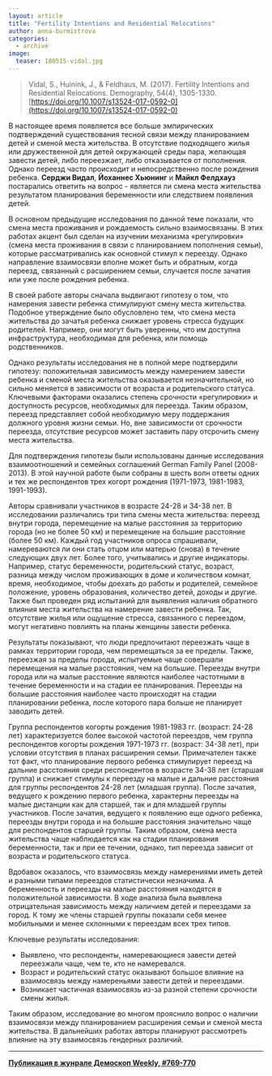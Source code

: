 ```yaml
---
layout: article
title: "Fertility Intentions and Residential Relocations"
author: anna-burmistrova
categories: 
  - archive
image:
  teaser: 180515-vidal.jpg
---
```


> Vidal, S., Huinink, J., & Feldhaus, M. (2017). Fertility Intentions and Residential Relocations. Demography, 54(4), 1305-1330. [https://doi.org/10.1007/s13524-017-0592-0](https://doi.org/10.1007/s13524-017-0592-0)

В настоящее время появляется все больше эмпирических подтверждений существования тесной связи между планированием детей и сменой места жительства. В отсутствие подходящего жилья или дружественной для детей окружающей среды пара, желающая завести детей, либо переезжает, либо отказывается от пополнения. Однако переезд часто происходит и непосредственно после рождения ребенка. **Серджи Видал**, **Йоханнес Хьюнинг** и **Майкл Фелдхауз** постарались ответить на вопрос - является ли смена места жительства результатом планирования беременности или следствием появления детей.

В основном предыдущие исследования по данной теме показали, что смена места проживания и рождаемость сильно взаимосвязаны. В этих работах акцент был сделан на изучении механизма «регулировки» (смена места проживания в связи с планированием пополнения семьи), которые рассматривались как основной стимул к переезду. Однако направление взаимосвязи вполне может быть и обратным, когда переезд, связанный с расширением семьи, случается после зачатия или уже после рождения ребенка.

В своей работе авторы сначала выдвигают гипотезу о том, что намерения завести ребенка стимулируют смену места жительства. Подобное утверждение было обусловлено тем, что смена места жительства до зачатья ребенка снижает уровень стресса будущих родителей. Например, они могут быть уверенны, что им доступна инфраструктура, необходимая для ребенка, или помощь родственников.

Однако результаты исследования не в полной мере подтвердили гипотезу: положительная зависимость между намерением завести ребенка и сменой места жительства оказывается незначительной, но сильно меняется в зависимости от возраста и родительского статуса. Ключевыми факторами оказались степень срочности «регулировки» и доступность ресурсов, необходимых для переезда. Таким образом, переезд представляет собой необходимую меру поддержания должного уровня жизни семьи. Но, вне зависимости от срочности переезда, отсутствие ресурсов может заставить пару отсрочить смену места жительства.

Для подтверждения гипотезы были использованы данные исследования взаимоотношений и семейных соглашений German Family Panel (2008-2013). В этой научной работе были собраны в шесть волн ответы одних и тех же респондентов трех когорт рождения (1971-1973, 1981-1983, 1991-1993).

Авторы сравнивали участников в возрасте 24-28 и 34-38 лет. В исследовании различались три типа смены места жительства: переезд внутри города, перемещение на малые расстояния за территорию города (но не более 50 км) и перемещение на большие расстояние (более 50 км). Каждый год участников опроса спрашивали, намереваются ли они стать отцом или матерью (снова) в течение следующих двух лет. Более того, учитывались и другие индикаторы. Например, статус беременности, родительский статус, возраст, разница между числом проживающих в доме и количеством комнат, время, необходимое, чтобы доехать до работы и родителей, семейное положение, уровень образования, количество детей, доходы и другие. Также был проведен ряд испытаний для выявления наличия обратного влияния места жительства на намерение завести ребенка. Так, отсутствие жилья или ощущение стресса, связанного с переездом, могут негативно повлиять на планы женщины завести ребенка.

Результаты показывают, что люди предпочитают переезжать чаще в рамках территории города, чем перемещаться за ее пределы. Также, переезжая за пределы города, испытуемые чаще совершали перемещения на малые расстояния, чем на большие. Переезды внутри города или на малые расстояние являются наиболее частотными в течение беременности и на стадии ее планирования. Переезды на большие расстояния наиболее часто происходят на стадии планировании ребенка, после которого пара больше не планирует заводить детей.

Группа респондентов когорты рождения 1981-1983 гг. (возраст: 24-28 лет) характеризуется более высокой частотой переездов, чем группа респондентов когорты рождения 1971-1973 гг. (возраст: 34-38 лет), при условии отсутствия в планах расширения семьи. Примечателен также тот факт, что планирование первого ребенка стимулирует переезд на дальние расстояния среди респондентов в возрасте 34-38 лет (старшая группа) и снижает стимулы к переезду на малые и дальние расстояния для группы респондентов 24-28 лет (младшая группа). После зачатия, ведущего к рождению первого ребенка, характерны переезды на малые дистанции как для старшей, так и для младшей группы участников. После зачатия, ведущего к появлению еще одного ребенка, переезды внутри города и на большие расстояния значительно чаще для респондентов старшей группы. Таким образом, смена места жительства чаще наблюдается как на стадии планирования беременности, так и при ее течении, однако, тип переезда зависит от возраста и родительского статуса.

Вдобавок оказалось, что взаимосвязь между намерениями иметь детей и разными типами переездов статистически незначима. А беременность и переезды на малые расстояния находятся в положительной зависимости. В ходе анализа была выявлена отрицательная зависимость между наличием детей и переездами за город. К тому же члены старшей группы показали себя менее мобильными и менее склонными к переездам всех трех типов.

Ключевые результаты исследования:

 - Выявлено, что респонденты, намеревающиеся завести детей переезжали чаще, чем те, кто не намеревался.
 - Возраст и родительский статус оказывают большое влияние на взаимосвязь между намереньями завести детей и переездами.
 - Возникает частичная взаимосвязь из-за разной степени срочности смены жилья.
 
Таким образом, исследование во многом прояснило вопрос о наличии взаимосвязи между планированием расширения семьи и сменой места жительства. В дальнейших работах авторы планируют рассмотреть влияние на эту взаимосвязь гендерных различий.

***
**[Публикация в жунрале Демоскоп Weekly, #769-770](http://demoscope.ru/weekly/2018/0769/digest02.php)**  
